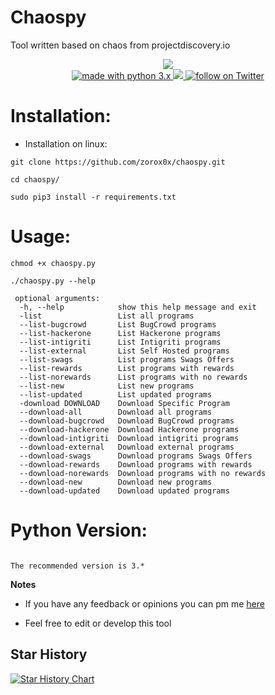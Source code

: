 # Chaospy
Tool written based on chaos from projectdiscovery.io
<p align="center">
<img src="https://github.com/zorox0x/chaospy/blob/master/image.png">
</br>
        <a href="https://www.python.org/">
        <img src="https://img.shields.io/badge/made%20with-python-blue.svg" alt="made with python 3.x"> 
<a href="https://github.com/zorox0x/chaospy/issues">
        <img src="https://img.shields.io/github/issues/zorox0x/chaospy.svg">
<a href="https://twitter.com/intent/follow?screen_name=zor0x0x">
        <img src="https://img.shields.io/twitter/follow/zor0x0x?style=social&logo=twitter"
            alt="follow on Twitter"></a>
</p>



# Installation:
- Installation on linux:
```
git clone https://github.com/zorox0x/chaospy.git
```
```
cd chaospy/
```
```
sudo pip3 install -r requirements.txt
```
# Usage:

```
chmod +x chaospy.py
```
```
./chaospy.py --help
```
```
 optional arguments:                                                               
  -h, --help            show this help message and exit
  -list                 List all programs
  --list-bugcrowd       List BugCrowd programs
  --list-hackerone      List Hackerone programs
  --list-intigriti      List Intigriti programs
  --list-external       List Self Hosted programs
  --list-swags          List programs Swags Offers
  --list-rewards        List programs with rewards
  --list-norewards      List programs with no rewards
  --list-new            List new programs
  --list-updated        List updated programs
  -download DOWNLOAD    Download Specific Program
  --download-all        Download all programs
  --download-bugcrowd   Download BugCrowd programs
  --download-hackerone  Download Hackerone programs
  --download-intigriti  Download intigriti programs
  --download-external   Download external programs
  --download-swags      Download programs Swags Offers
  --download-rewards    Download programs with rewards
  --download-norewards  Download programs with no rewards
  --download-new        Download new programs
  --download-updated    Download updated programs
```
# Python Version:

```

The recommended version is 3.*

```

**Notes** 

- If you have any feedback or opinions you can pm me [here](https://twitter.com/zor0x0x)

- Feel free to edit or develop this tool


## Star History

<a href="https://star-history.com/#zorox0x/chaospy&Date">
  <picture>
    <source media="(prefers-color-scheme: dark)" srcset="https://api.star-history.com/svg?repos=zorox0x/chaospy&type=Date&theme=dark" />
    <source media="(prefers-color-scheme: light)" srcset="https://api.star-history.com/svg?repos=zorox0x/chaospy&type=Date" />
    <img alt="Star History Chart" src="https://api.star-history.com/svg?repos=zorox0x/chaospy&type=Date" />
  </picture>
</a>

